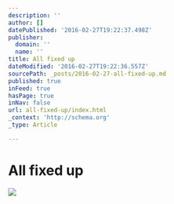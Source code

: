 ```yaml
---
description: ''
author: []
datePublished: '2016-02-27T19:22:37.498Z'
publisher:
  domain: ''
  name: ''
title: All fixed up
dateModified: '2016-02-27T19:22:36.557Z'
sourcePath: _posts/2016-02-27-all-fixed-up.md
published: true
inFeed: true
hasPage: true
inNav: false
url: all-fixed-up/index.html
_context: 'http://schema.org'
_type: Article

---
```

# All fixed up
![](https://the-grid-user-content.s3-us-west-2.amazonaws.com/0ac5bec0-55cd-4953-aff0-e9a626be675b.png)